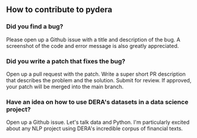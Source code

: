 ## How to contribute to pydera
### Did you find a bug?
Please open up a Github issue with a title and description of the bug. A screenshot of the code and error message is also greatly appreciated.

### Did you write a patch that fixes the bug?
Open up a pull request with the patch.
Write a super short PR description that describes the problem and the solution. Submit for review.
If approved, your patch will be merged into the main branch.

### Have an idea on how to use DERA's datasets in a data science project?
Open up a Github issue. Let's talk data and Python. I'm particularly excited about any NLP project using DERA's incredible corpus of financial texts.
